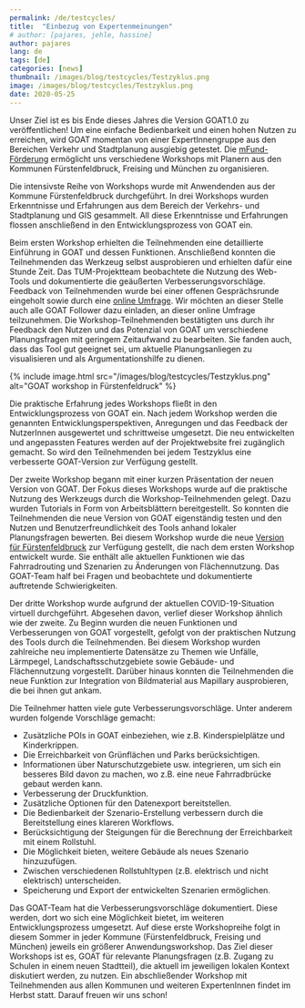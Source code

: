 ```yaml
---
permalink: /de/testcycles/
title:  "Einbezug von Expertenmeinungen"
# author: [pajares, jehle, hassine]
author: pajares
lang: de
tags: [de]
categories: [news]
thumbnail: /images/blog/testcycles/Testzyklus.png
image: /images/blog/testcycles/Testzyklus.png
date: 2020-05-25
---
```


Unser Ziel ist es bis Ende dieses Jahres die Version GOAT1.0 zu veröffentlichen! Um eine einfache Bedienbarkeit und einen hohen Nutzen zu erreichen, wird GOAT momentan von einer ExpertInnengruppe aus den Bereichen Verkehr und Stadtplanung ausgiebig getestet. Die [mFund-Förderung](https://www.bmvi.de/DE/Themen/Digitales/mFund/Ueberblick/ueberblick.html) ermöglicht uns verschiedene Workshops mit Planern aus den Kommunen Fürstenfeldbruck, Freising und München zu organisieren.

Die intensivste Reihe von Workshops wurde mit Anwendenden aus der Kommune Fürstenfeldbruck durchgeführt. In drei Workshops wurden Erkenntnisse und Erfahrungen aus dem Bereich der Verkehrs- und Stadtplanung und GIS gesammelt. All diese Erkenntnisse und Erfahrungen flossen anschließend in den Entwicklungsprozess von GOAT ein. 

Beim ersten Workshop erhielten die Teilnehmenden eine detaillierte Einführung in GOAT und dessen Funktionen. Anschließend konnten die Teilnehmenden das Werkzeug selbst ausprobieren und erhielten dafür eine Stunde Zeit. Das TUM-Projektteam beobachtete die Nutzung des Web-Tools und dokumentierte die geäußerten Verbesserungsvorschläge. Feedback von Teilnehmenden wurde bei einer offenen Gesprächsrunde eingeholt sowie durch eine [online Umfrage](https://www.umfrage.sv.bgu.tum.de/index.php/837925?lang=en). Wir möchten an dieser Stelle auch alle GOAT Follower dazu einladen, an dieser online Umfrage teilzunehmen. Die Workshop-Teilnehmenden bestätigten uns durch ihr Feedback den Nutzen und das Potenzial von GOAT um verschiedene Planungsfragen mit geringem Zeitaufwand zu bearbeiten. Sie fanden auch, dass das Tool gut geeignet sei, um aktuelle Planungsanliegen zu visualisieren und als Argumentationshilfe  zu dienen.

{% include image.html src="/images/blog/testcycles/Testzyklus.png" alt="GOAT workshop in Fürstenfeldruck" %}

Die praktische Erfahrung jedes Workshops fließt in den Entwicklungsprozess von GOAT ein. Nach jedem Workshop werden die genannten Entwicklungsperspektiven, Anregungen und das Feedback der NutzerInnen ausgewertet und schrittweise umgesetzt. Die neu entwickelten und angepassten Features werden auf der Projektwebsite frei zugänglich gemacht. So wird den Teilnehmenden bei jedem Testzyklus eine verbesserte GOAT-Version zur Verfügung gestellt.

Der zweite Workshop begann mit einer kurzen Präsentation der neuen Version von GOAT. Der Fokus dieses Workshops wurde auf die praktische Nutzung des Werkzeugs durch die Workshop-Teilnehmenden gelegt. Dazu wurden Tutorials in Form von Arbeitsblättern bereitgestellt. So konnten die Teilnehmenden die neue Version von GOAT eigenständig testen und den Nutzen und Benutzerfreundlichkeit des Tools anhand lokaler Planungsfragen bewerten. Bei diesem Workshop wurde die neue [Version für Fürstenfeldbruck](https://ffb.open-accessibility.org/) zur Verfügung gestellt, die nach dem ersten Workshop entwickelt wurde. Sie enthält alle aktuellen Funktionen wie das Fahrradrouting und Szenarien zu Änderungen von Flächennutzung. Das GOAT-Team half bei Fragen und beobachtete und dokumentierte auftretende Schwierigkeiten.

Der dritte Workshop wurde aufgrund der aktuellen COVID-19-Situation virtuell durchgeführt. Abgesehen davon, verlief dieser Workshop ähnlich wie der zweite. Zu Beginn wurden die neuen Funktionen und Verbesserungen von GOAT vorgestellt, gefolgt von der praktischen Nutzung des Tools durch die Teilnehmenden. Bei diesem Workshop wurden zahlreiche neu implementierte Datensätze zu Themen wie Unfälle, Lärmpegel, Landschaftsschutzgebiete sowie Gebäude- und Flächennutzung vorgestellt. Darüber hinaus konnten die Teilnehmenden die neue Funktion zur Integration von Bildmaterial aus Mapillary ausprobieren, die bei ihnen gut ankam. 

Die Teilnehmer hatten viele gute Verbesserungsvorschläge. Unter anderem wurden folgende Vorschläge gemacht: 

- Zusätzliche POIs in GOAT einbeziehen, wie z.B. Kinderspielplätze und Kinderkrippen.
- Die Erreichbarkeit von Grünflächen und Parks berücksichtigen.
- Informationen über Naturschutzgebiete usw. integrieren, um sich ein besseres Bild davon zu machen, wo z.B. eine neue Fahrradbrücke gebaut werden kann.
- Verbesserung der Druckfunktion.
- Zusätzliche Optionen für den Datenexport bereitstellen.
- Die Bedienbarkeit der Szenario-Erstellung verbessern durch die Bereitstellung eines klareren Workflows.
- Berücksichtigung der Steigungen für die Berechnung der Erreichbarkeit mit einem Rollstuhl. 
- Die Möglichkeit bieten, weitere Gebäude als neues Szenario hinzuzufügen.
- Zwischen verschiedenen Rollstuhltypen (z.B. elektrisch und nicht elektrisch) unterscheiden.
- Speicherung und Export der entwickelten Szenarien ermöglichen.

Das GOAT-Team hat die Verbesserungsvorschläge dokumentiert. Diese werden, dort wo sich eine Möglichkeit bietet, im weiteren Entwicklungsprozess umgesetzt. Auf diese erste Workshopreihe folgt in diesem Sommer in jeder Kommune (Fürstenfeldbruck, Freising und München) jeweils ein größerer Anwendungsworkshop. Das Ziel dieser Workshops ist es, GOAT für relevante Planungsfragen (z.B. Zugang zu Schulen in einem neuen Stadtteil), die aktuell im jeweiligen lokalen Kontext diskutiert werden, zu nutzen. Ein abschließender Workshop mit Teilnehmenden aus allen Kommunen und weiteren ExpertenInnen findet im Herbst statt. Darauf freuen wir uns schon!
